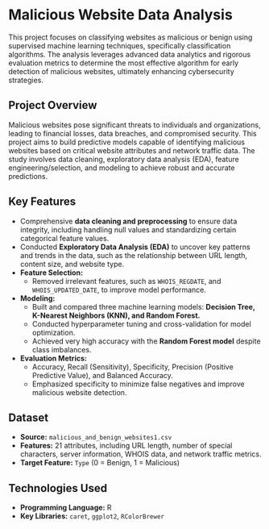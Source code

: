# Malicious Website Data Analysis
This project focuses on classifying websites as malicious or benign using supervised machine learning techniques, specifically classification algorithms. The analysis leverages advanced data analytics and rigorous evaluation metrics to determine the most effective algorithm for early detection of malicious websites, ultimately enhancing cybersecurity strategies.

## Project Overview
Malicious websites pose significant threats to individuals and organizations, leading to financial losses, data breaches, and compromised security. This project aims to build predictive models capable of identifying malicious websites based on critical website attributes and network traffic data. The study involves data cleaning, exploratory data analysis (EDA), feature engineering/selection, and modeling to achieve robust and accurate predictions.

## Key Features
- Comprehensive **data cleaning and preprocessing** to ensure data integrity, including handling null values and standardizing certain categorical feature values.
- Conducted **Exploratory Data Analysis (EDA)** to uncover key patterns and trends in the data, such as the relationship between URL length, content size, and website type.
- **Feature Selection:**
  - Removed irrelevant features, such as `WHOIS_REGDATE`, and `WHOIS_UPDATED_DATE`, to improve model performance.
- **Modeling:**
  - Built and compared three machine learning models: **Decision Tree, K-Nearest Neighbors (KNN), and Random Forest.**
  - Conducted hyperparameter tuning and cross-validation for model optimization.
  - Achieved very high accuracy with the **Random Forest model** despite class imbalances.  
- **Evaluation Metrics:**
  - Accuracy, Recall (Sensitivity), Specificity, Precision (Positive Predictive Value), and Balanced Accuracy.
  - Emphasized specificity to minimize false negatives and improve malicious website detection.

## Dataset
- **Source:** `malicious_and_benign_websites1.csv`
- **Features:** 21 attributes, including URL length, number of special characters, server information, WHOIS data, and network traffic metrics.
- **Target Feature:** `Type` (0 = Benign, 1 = Malicious)

## Technologies Used
- **Programming Language:** R
- **Key Libraries:** `caret`, `ggplot2`, `RColorBrewer`
